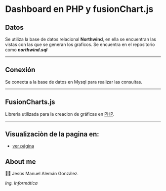 # Dashboard en PHP y fusionChart.js

## Datos
Se utiliza la base de datos relacional **Northwind**, en ella se encuentran las vistas con las que se generan los graficos. Se encuentra en el repositorio como **_northwind.sql_**
___

## Conexión
Se conecta a la base de datos en Mysql para realizar las consultas.
___
## FusionCharts.js
Libreria utilizada para la creacion de gráficas en [PHP](https://www.fusioncharts.com/php-charts "fusionCharts").
___ 
## Visualizaciòn de la pagina en:
* [ver página](https://datawarehuse.000webhostapp.com/)

## About me
:man_technologist: Jesús Manuel Alemán González.

 _Ing. Informática_




